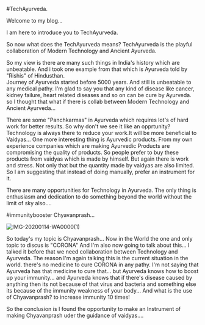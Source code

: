 #TechAyurveda.

Welcome to my blog...

I am here to introduce you to TechAyurveda.

So now what does the TechAyurveda means?
TechAyurveda is the playful collaboration of Modern Technology and Ancient Ayurveda.

So my view is there are many such things in India's history which are unbeatable.
And i took one example from that which is Ayurveda told by "Rishis" of Hindusthan.    
Journey of Ayurveda started before 5000 years. And still is unbeatable to any medical pathy.
I'm glad to say you that any kind of disease like cancer, kidney failure, heart related diseases and so on
can be cure by Ayurveda.
so I thought that what if there is collab between Modern Technology and Ancient Ayurveda...

There are some "Panchkarmas" in Ayurveda which requires lot's of hard work for better results.
So why don't we see it like an opprtunity?
Technology is always there to reduce your work.It will be more beneficial to Vaidyas...
One more interesting thing is Ayurvedic products.
From my own experience companies which are making Ayurvedic Products are compromising the quality of products.
So people prefer to buy these products from vaidyas which is made by himself.
But again there is work and stress. Not only that but the quantity made by vaidyas are also limited.
So I am suggesting that instead of doing manually, prefer an instrument for it.

There are many opportunities for Technology in Ayurveda. The only thing is enthusiasm and dedication to do something beyond the world without the limit of sky also....






#immunitybooster Chyavanprash...

![IMG-20200114-WA0000(1)](https://user-images.githubusercontent.com/56591293/83483209-c3dd7200-a4bf-11ea-8e3b-873ce3264cba.jpg)

So today's my topic is Chyavanprash...
Now in the World the one and only topic to discus is "CORONA"
And I'm also now going to talk about this...
I talked it before that we need collaboration between Technology and Ayurveda.
The reason I'm again talking this is the current situation in the world.
there's no medicine to cure CORONA in any pathy. I'm not saying that Ayurveda has that medicine to cure that... 
but Ayurveda knows how to boost up your immunity... and Ayurveda knows that if there's disease caused by anything then its not because of that virus and bacteria and something else
its because of the immunity weakness of your body...
And what is the use of Chyavanprash? to increase immunity 10 times!

So the conclusion is I found the opportunity to make an Instrument of making Chyavanprash uder the guidance of vaidyas.... 











